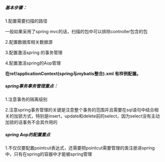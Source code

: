 ##### 基本步骤：

1.配置需要扫描的路径

一般如果采用了spring mvc的话，扫描的包中可以排除controller包含的包

2.配置数据库相关数据源

3.配置激活spring 的事务管理

4.配置激活spring的Aop管理

**在ref/applicationContext(spring与mybatis整合).xml 有样例配置。**

##### spring事务事务管理重点：

1.注意事务的隔离级别

2.注意spring事务管理的关键是注意整个事务的范围并且需要在sql语句中结合相关的加锁方式，特别是insert，update和delete前的select，因为select没有主动加锁的话事务不会其作用的

##### spring Aop的配置重点

1.不仅仅要配置pointcut表达式，还需要把pointcut需要管理的类注册进spring中，只有在spring的容器中才能被spring管理
